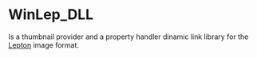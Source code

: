 # WinLep_DLL
Is a thumbnail provider and a property handler dinamic link library for the [Lepton](https://github.com/Lepton-team/lepton) image format.   
